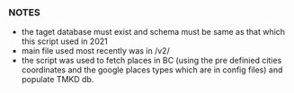 ### NOTES
- the taget database must exist and schema must be same as that which this script used in 2021
- main file used most recently was in /v2/
- the script was used to fetch places in BC (using the pre definied cities coordinates and the google places types which are in config files) and populate TMKD db. 
